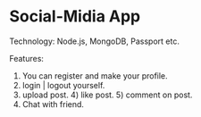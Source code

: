 # Social-Midia App
Technology: Node.js, MongoDB, Passport etc.

Features: 
  1) You can register and make your profile.
  2) login | logout yourself.
  3) upload post.
    4) like post.
    5) comment on post.
  4) Chat with friend.
